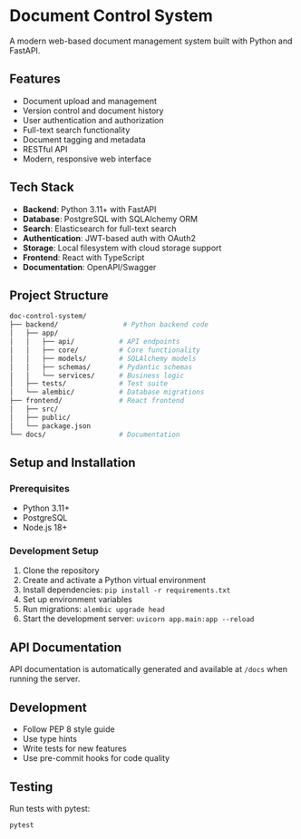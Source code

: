 # Document Control System

A modern web-based document management system built with Python and FastAPI.

## Features

- Document upload and management
- Version control and document history
- User authentication and authorization
- Full-text search functionality
- Document tagging and metadata
- RESTful API
- Modern, responsive web interface

## Tech Stack

- **Backend**: Python 3.11+ with FastAPI
- **Database**: PostgreSQL with SQLAlchemy ORM
- **Search**: Elasticsearch for full-text search
- **Authentication**: JWT-based auth with OAuth2
- **Storage**: Local filesystem with cloud storage support
- **Frontend**: React with TypeScript
- **Documentation**: OpenAPI/Swagger

## Project Structure

```bash
doc-control-system/
├── backend/                # Python backend code
│   ├── app/
│   │   ├── api/           # API endpoints
│   │   ├── core/          # Core functionality
│   │   ├── models/        # SQLAlchemy models
│   │   ├── schemas/       # Pydantic schemas
│   │   └── services/      # Business logic
│   ├── tests/             # Test suite
│   └── alembic/           # Database migrations
├── frontend/              # React frontend
│   ├── src/
│   ├── public/
│   └── package.json
└── docs/                  # Documentation
```

## Setup and Installation

### Prerequisites

- Python 3.11+
- PostgreSQL
- Node.js 18+

### Development Setup

1. Clone the repository
2. Create and activate a Python virtual environment
3. Install dependencies: `pip install -r requirements.txt`
4. Set up environment variables
5. Run migrations: `alembic upgrade head`
6. Start the development server: `uvicorn app.main:app --reload`

## API Documentation

API documentation is automatically generated and available at `/docs` when running the server.

## Development

- Follow PEP 8 style guide
- Use type hints
- Write tests for new features
- Use pre-commit hooks for code quality

## Testing

Run tests with pytest:

```bash
pytest
```
